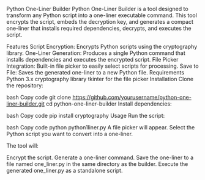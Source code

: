 Python One-Liner Builder
Python One-Liner Builder is a tool designed to transform any Python script into a one-liner executable command. This tool encrypts the script, embeds the decryption key, and generates a compact one-liner that installs required dependencies, decrypts, and executes the script.

Features
Script Encryption: Encrypts Python scripts using the cryptography library.
One-Liner Generation: Produces a single Python command that installs dependencies and executes the encrypted script.
File Picker Integration: Built-in file picker to easily select scripts for processing.
Save to File: Saves the generated one-liner to a new Python file.
Requirements
Python 3.x
cryptography library
tkinter for the file picker
Installation
Clone the repository:

bash
Copy code
git clone https://github.com/yourusername/python-one-liner-builder.git
cd python-one-liner-builder
Install dependencies:

bash
Copy code
pip install cryptography
Usage
Run the script:

bash
Copy code
python python1liner.py
A file picker will appear. Select the Python script you want to convert into a one-liner.

The tool will:

Encrypt the script.
Generate a one-liner command.
Save the one-liner to a file named one_liner.py in the same directory as the builder.
Execute the generated one_liner.py as a standalone script.
